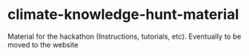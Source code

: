 # climate-knowledge-hunt-material
Material for the hackathon (Instructions, tutorials, etc). Eventually to be moved to the website
